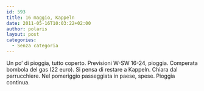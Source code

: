 ```yaml
---
id: 593
title: 16 maggio, Kappeln
date: 2011-05-16T10:03:22+02:00
author: polaris
layout: post
categories:
  - Senza categoria
---
```

Un po&#8217; di pioggia, tutto coperto. Previsioni W-SW 16-24, pioggia. Comperata bombola del gas (22 euro). Si pensa di restare a Kappeln. Chiara dal parrucchiere. Nel pomeriggio passeggiata in paese, spese. Pioggia continua.